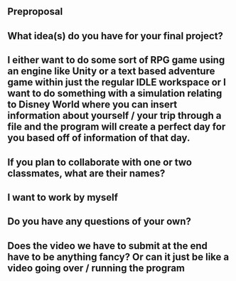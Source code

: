 ## Preproposal

## What idea(s) do you have for your final project?

## I either want to do some sort of RPG game using an engine like Unity or a text based adventure game within just the regular IDLE workspace or I want to do something with a simulation relating to Disney World where you can insert information about yourself / your trip through a file and the program will create a perfect day for you based off of information of that day.

## If you plan to collaborate with one or two classmates, what are their names?

## I want to work by myself

## Do you have any questions of your own?

## Does the video we have to submit at the end have to be anything fancy? Or can it just be like a video going over / running the program
